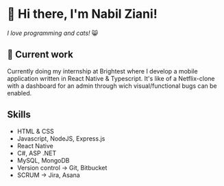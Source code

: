 # 👋 Hi there, I'm Nabil Ziani!
*I love programming and cats!* :smile_cat:

## 🔭 Current work
Currently doing my internship at Brightest where I develop a mobile application written in React Native & Typescript. 
It's like of a Netflix-clone with a dashboard for an admin through wich visual/functional bugs can be enabled.

## Skills
* HTML & CSS
* Javascript, NodeJS, Express.js
* React Native
* C#, ASP .NET
* MySQL, MongoDB
* Version control -> Git, Bitbucket
* SCRUM -> Jira, Asana

<!-- ### 🌱 Currently learning
* Learning React Native & Typescript by putting it into practice 😉
-->
<!--
**nabil-ziani/nabil-ziani** is a ✨ _special_ ✨ repository because its `README.md` (this file) appears on your GitHub profile.

Here are some ideas to get you started:

- 🔭 I’m currently working on ...
- 🌱 I’m currently learning ...
- 👯 I’m looking to collaborate on ...
- 🤔 I’m looking for help with ...
- 💬 Ask me about ...
- 📫 How to reach me: ...
- 😄 Pronouns: ...
- ⚡ Fun fact: ...
-->
